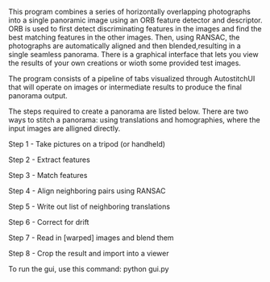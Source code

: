 This program combines a series of horizontally overlapping photographs into a single panoramic image using an ORB feature detector and descriptor. ORB is used to first detect discriminating features in the images and find the best matching features in the other images. Then, using RANSAC, the photographs are automatically aligned and then blended,resulting in a single seamless panorama. There is a graphical interface that lets you view the results of your own creations or wioth some provided test images.

The program consists of a pipeline of tabs visualized through AutostitchUI that will operate on images or intermediate results to produce the final panorama output.  

The steps required to create a panorama are listed below. There are two ways to stitch a panorama: using translations and homographies, where the input images are alligned directly.


Step 1 - Take pictures on a tripod (or handheld)

Step 2 - Extract features

Step 3 - Match features

Step 4 - Align neighboring pairs using RANSAC

Step 5 - Write out list of neighboring translations

Step 6 - Correct for drift

Step 7 - Read in [warped] images and blend them

Step 8 - Crop the result and import into a viewer

To run the gui, use this command: python gui.py 